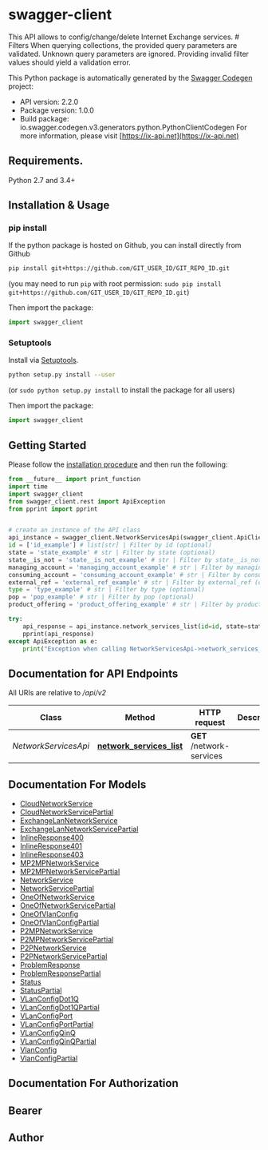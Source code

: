 # swagger-client
 This API allows to config/change/delete Internet Exchange services.  # Filters  When querying collections, the provided query parameters are validated. Unknown query parameters are ignored. Providing invalid filter values should yield a validation error. 

This Python package is automatically generated by the [Swagger Codegen](https://github.com/swagger-api/swagger-codegen) project:

- API version: 2.2.0
- Package version: 1.0.0
- Build package: io.swagger.codegen.v3.generators.python.PythonClientCodegen
For more information, please visit [https://ix-api.net](https://ix-api.net)

## Requirements.

Python 2.7 and 3.4+

## Installation & Usage
### pip install

If the python package is hosted on Github, you can install directly from Github

```sh
pip install git+https://github.com/GIT_USER_ID/GIT_REPO_ID.git
```
(you may need to run `pip` with root permission: `sudo pip install git+https://github.com/GIT_USER_ID/GIT_REPO_ID.git`)

Then import the package:
```python
import swagger_client 
```

### Setuptools

Install via [Setuptools](http://pypi.python.org/pypi/setuptools).

```sh
python setup.py install --user
```
(or `sudo python setup.py install` to install the package for all users)

Then import the package:
```python
import swagger_client
```

## Getting Started

Please follow the [installation procedure](#installation--usage) and then run the following:

```python
from __future__ import print_function
import time
import swagger_client
from swagger_client.rest import ApiException
from pprint import pprint


# create an instance of the API class
api_instance = swagger_client.NetworkServicesApi(swagger_client.ApiClient(configuration))
id = ['id_example'] # list[str] | Filter by id (optional)
state = 'state_example' # str | Filter by state (optional)
state__is_not = 'state__is_not_example' # str | Filter by state__is_not (optional)
managing_account = 'managing_account_example' # str | Filter by managing_account (optional)
consuming_account = 'consuming_account_example' # str | Filter by consuming_account (optional)
external_ref = 'external_ref_example' # str | Filter by external_ref (optional)
type = 'type_example' # str | Filter by type (optional)
pop = 'pop_example' # str | Filter by pop (optional)
product_offering = 'product_offering_example' # str | Filter by product_offering (optional)

try:
    api_response = api_instance.network_services_list(id=id, state=state, state__is_not=state__is_not, managing_account=managing_account, consuming_account=consuming_account, external_ref=external_ref, type=type, pop=pop, product_offering=product_offering)
    pprint(api_response)
except ApiException as e:
    print("Exception when calling NetworkServicesApi->network_services_list: %s\n" % e)
```

## Documentation for API Endpoints

All URIs are relative to */api/v2*

Class | Method | HTTP request | Description
------------ | ------------- | ------------- | -------------
*NetworkServicesApi* | [**network_services_list**](docs/NetworkServicesApi.md#network_services_list) | **GET** /network-services | 

## Documentation For Models

 - [CloudNetworkService](docs/CloudNetworkService.md)
 - [CloudNetworkServicePartial](docs/CloudNetworkServicePartial.md)
 - [ExchangeLanNetworkService](docs/ExchangeLanNetworkService.md)
 - [ExchangeLanNetworkServicePartial](docs/ExchangeLanNetworkServicePartial.md)
 - [InlineResponse400](docs/InlineResponse400.md)
 - [InlineResponse401](docs/InlineResponse401.md)
 - [InlineResponse403](docs/InlineResponse403.md)
 - [MP2MPNetworkService](docs/MP2MPNetworkService.md)
 - [MP2MPNetworkServicePartial](docs/MP2MPNetworkServicePartial.md)
 - [NetworkService](docs/NetworkService.md)
 - [NetworkServicePartial](docs/NetworkServicePartial.md)
 - [OneOfNetworkService](docs/OneOfNetworkService.md)
 - [OneOfNetworkServicePartial](docs/OneOfNetworkServicePartial.md)
 - [OneOfVlanConfig](docs/OneOfVlanConfig.md)
 - [OneOfVlanConfigPartial](docs/OneOfVlanConfigPartial.md)
 - [P2MPNetworkService](docs/P2MPNetworkService.md)
 - [P2MPNetworkServicePartial](docs/P2MPNetworkServicePartial.md)
 - [P2PNetworkService](docs/P2PNetworkService.md)
 - [P2PNetworkServicePartial](docs/P2PNetworkServicePartial.md)
 - [ProblemResponse](docs/ProblemResponse.md)
 - [ProblemResponsePartial](docs/ProblemResponsePartial.md)
 - [Status](docs/Status.md)
 - [StatusPartial](docs/StatusPartial.md)
 - [VLanConfigDot1Q](docs/VLanConfigDot1Q.md)
 - [VLanConfigDot1QPartial](docs/VLanConfigDot1QPartial.md)
 - [VLanConfigPort](docs/VLanConfigPort.md)
 - [VLanConfigPortPartial](docs/VLanConfigPortPartial.md)
 - [VLanConfigQinQ](docs/VLanConfigQinQ.md)
 - [VLanConfigQinQPartial](docs/VLanConfigQinQPartial.md)
 - [VlanConfig](docs/VlanConfig.md)
 - [VlanConfigPartial](docs/VlanConfigPartial.md)

## Documentation For Authorization


## Bearer



## Author


